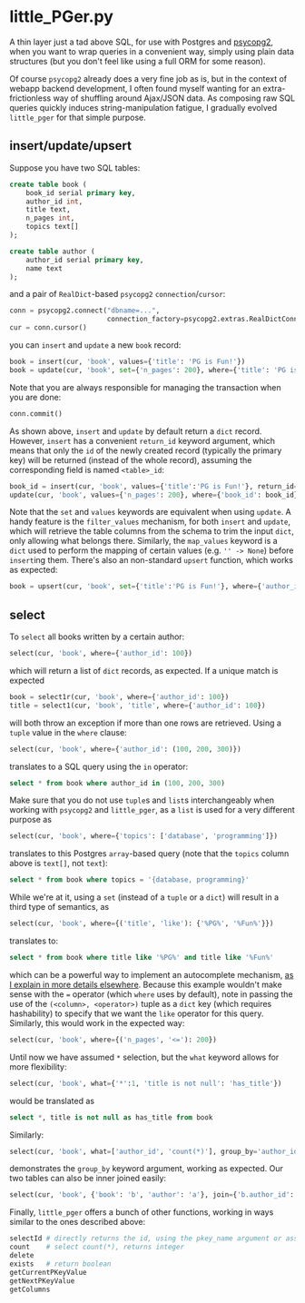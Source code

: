 little_PGer.py
==============

A thin layer just a tad above SQL, for use with Postgres and
[psycopg2](http://www.initd.org/psycopg/), when you want to wrap
queries in a convenient way, simply using plain data structures (but
you don't feel like using a full ORM for some reason).

Of course `psycopg2` already does a very fine job as is, but in the
context of webapp backend development, I often found myself wanting
for an extra-frictionless way of shuffling around Ajax/JSON data. As
composing raw SQL queries quickly induces string-manipulation fatigue,
I gradually evolved `little_pger` for that simple purpose.

insert/update/upsert
--------------------

Suppose you have two SQL tables:

```sql
create table book (
    book_id serial primary key,
    author_id int,
    title text,
    n_pages int,
    topics text[]
);

create table author (
    author_id serial primary key,
    name text
);
```

and a pair of `RealDict`-based `psycopg2` `connection`/`cursor`:

```python
conn = psycopg2.connect("dbname=...",
                        connection_factory=psycopg2.extras.RealDictConnection)
cur = conn.cursor()
```

you can `insert` and `update` a new `book` record:

```python
book = insert(cur, 'book', values={'title': 'PG is Fun!'})
book = update(cur, 'book', set={'n_pages': 200}, where={'title': 'PG is Fun!'})
```

Note that you are always responsible for managing the transaction when
you are done:

```python
conn.commit()
```

As shown above, `insert` and `update` by default return a `dict`
record. However, `insert` has a convenient `return_id` keyword
argument, which means that only the `id` of the newly created record
(typically the primary key) will be returned (instead of the whole
record), assuming the corresponding field is named `<table>_id`:

```python
book_id = insert(cur, 'book', values={'title':'PG is Fun!'}, return_id=True)
update(cur, 'book', values={'n_pages': 200}, where={'book_id': book_id})
```

Note that the `set` and `values` keywords are equivalent when using
`update`. A handy feature is the `filter_values` mechanism, for both
`insert` and `update`, which will retrieve the table columns from the
schema to trim the input `dict`, only allowing what belongs
there. Similarly, the `map_values` keyword is a `dict` used to perform
the mapping of certain values (e.g. `'' -> None`) before `insert`ing
them. There's also an non-standard `upsert` function, which works as
expected:

```python
book = upsert(cur, 'book', set={'title':'PG is Fun!'}, where={'author_id': 100})
```

select
------

To `select` all books written by a certain author:

```python
select(cur, 'book', where={'author_id': 100})
```

which will return a list of `dict` records, as expected. If a unique
match is expected

```python
book = select1r(cur, 'book', where={'author_id': 100})
title = select1(cur, 'book', 'title', where={'author_id': 100})
```

will both throw an exception if more than one rows are
retrieved. Using a `tuple` value in the `where` clause:

```python
select(cur, 'book', where={'author_id': (100, 200, 300)})
```

translates to a SQL query using the `in` operator:

```sql
select * from book where author_id in (100, 200, 300)
```

Make sure that you do not use `tuple`s and `list`s interchangeably
when working with `psycopg2` and `little_pger`, as a `list` is used
for a very different purpose as

```python
select(cur, 'book', where={'topics': ['database', 'programming']})
```

translates to this Postgres `array`-based query (note that the
`topics` column above is `text[]`, not `text`):

```sql
select * from book where topics = '{database, programming}'
```

While we're at it, using a `set` (instead of a `tuple` or a `dict`)
will result in a third type of semantics, as

```python
select(cur, 'book', where={('title', 'like'): {'%PG%', '%Fun%'}})
```

translates to:

```sql
select * from book where title like '%PG%' and title like '%Fun%'
```

which can be a powerful way to implement an autocomplete mechanism,
[as I explain in more details elsewhere](http://cjauvin.blogspot.ca/2012/10/a-tribute-to-unsung-pattern.html).
Because this example wouldn't make sense with the `=` operator (which
`where` uses by default), note in passing the use of the `(<column>,
<operator>)` tuple as a `dict` key (which requires hashability) to
specify that we want the `like` operator for this query. Similarly,
this would work in the expected way:

```python
select(cur, 'book', where={('n_pages', '<='): 200})
```

Until now we have assumed `*` selection, but the `what` keyword allows
for more flexibility:

```python
select(cur, 'book', what={'*':1, 'title is not null': 'has_title'})
```

would be translated as

```sql
select *, title is not null as has_title from book
```

Similarly:

```python
select(cur, 'book', what=['author_id', 'count(*)'], group_by='author_id')
```

demonstrates the `group_by` keyword argument, working as expected. Our two
tables can also be inner joined easily:

```python
select(cur, 'book', {'book': 'b', 'author': 'a'}, join={'b.author_id': 'a.author_id'})
```

Finally, `little_pger` offers a bunch of other functions, working in
ways similar to the ones described above:

```python
selectId # directly returns the id, using the pkey_name argument or assuming <table_id>
count    # select count(*), returns integer
delete
exists   # return boolean
getCurrentPKeyValue
getNextPKeyValue
getColumns
```
